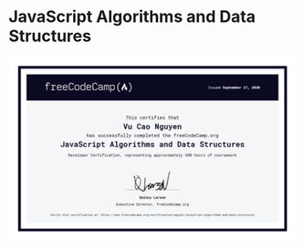 # JavaScript Algorithms and Data Structures
![](https://raw.githubusercontent.com/nguy3n47/JavaScript-Algorithms-and-Data-Structures/master/JavaScript%20Algorithms%20and%20Data%20Structures%20Certification/freecodecamp-org-certification-nguy3n-javascript-algorithms-and-data-structures.png)
